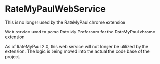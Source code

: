 # RateMyPaulWebService

This is no longer used by the RateMyPaul chrome extension

Web service used to parse Rate My Professors for the RateMyPaul chrome extension

As of RateMyPaul 2.0, this web service will not longer be utilized by the extension. The logic is being moved into the actual the code base of the project.


